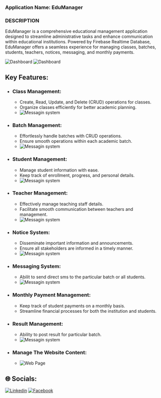 
### Application Name: EduManager


### DESCRIPTION

EduManager is a comprehensive educational management application designed to streamline administrative tasks and enhance communication within educational institutions. Powered by Firebase Realtime Database, EduManager offers a seamless experience for managing classes, batches, students, teachers, notices, messaging, and monthly payments.

![Dashboard](https://res.cloudinary.com/dqmazmcph/image/upload/v1698217357/MyProjects/AimersAndroid/ylmahal5wjzci8ilwjx2.jpg)
![Dashboard](https://res.cloudinary.com/dqmazmcph/image/upload/v1698217356/MyProjects/AimersAndroid/kuanzo3xarpoq3xxes7t.jpg)


## Key Features:


- ### Class Management:
    - Create, Read, Update, and Delete (CRUD) operations for classes.
    - Organize classes efficiently for better academic planning.
    - ![Messagin system](https://res.cloudinary.com/dqmazmcph/image/upload/v1698217356/MyProjects/AimersAndroid/fvy1lnmg8erxtk1gsi3g.jpg)

- ### Batch Management:
    - Effortlessly handle batches with CRUD operations.
    - Ensure smooth operations within each academic batch.
    - ![Messagin system](https://res.cloudinary.com/dqmazmcph/image/upload/v1698217356/MyProjects/AimersAndroid/bihjv3nxmf6bshiy27lu.jpg)
- ### Student Management:
    - Manage student information with ease.
    - Keep track of enrollment, progress, and personal details.
    - ![Messagin system](https://res.cloudinary.com/dqmazmcph/image/upload/v1698217357/MyProjects/AimersAndroid/r8fxsyelafg9tg3vmpob.jpg)
- ### Teacher Management:
    - Effectively manage teaching staff details.
    - Facilitate smooth communication between teachers and management.
    - ![Messagin system](https://res.cloudinary.com/dqmazmcph/image/upload/v1698217357/MyProjects/AimersAndroid/bu31bpqplmvi2drljdbq.jpg)


- ### Notice System:
    - Disseminate important information and announcements.
    - Ensure all stakeholders are informed in a timely manner.
    -  ![Messagin system](https://res.cloudinary.com/dqmazmcph/image/upload/v1698217356/MyProjects/AimersAndroid/l2vbeolu5ikc22j2meqf.jpg)


- ### Messaging System:
    - Abilit to send direct sms to the particular batch or all students.
    - ![Messagin system](https://res.cloudinary.com/dqmazmcph/image/upload/v1698217357/MyProjects/AimersAndroid/ms4xnj0341ywkpzasy4n.jpg)

- ### Monthly Payment Management:
    - Keep track of student payments on a monthly basis.
    - Streamline financial processes for both the institution and students.
    
- ### Result Management:
    - Ability to post result for particular batch.
    - ![Messagin system](https://res.cloudinary.com/dqmazmcph/image/upload/v1698217356/MyProjects/AimersAndroid/xt3yph1yedpttmn9mrwi.jpg)
- ### Manage The Website Content:
    - ![Web Page](https://res.cloudinary.com/dqmazmcph/image/upload/v1698217356/MyProjects/AimersAndroid/chmtllh2mtrxojaxwwsm.jpg)

## 🌐 Socials:

[![Linkedin](https://img.shields.io/badge/LinkedIn-0077B5?style=flat-square&logo=linkedin&logoColor=white)](https://www.linkedin.com/in/md-sohrab-hossain-sohel-078769202/) 
[![Facebook](https://img.shields.io/badge/Facebook-1877F2?style=flat-square&logo=facebook&logoColor=white)](https://www.facebook.com/sohel902833/)

